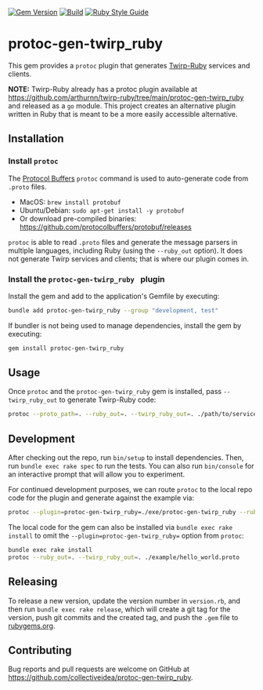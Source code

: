 [![Gem Version](https://img.shields.io/gem/v/protoc-gen-twirp_ruby.svg)](https://rubygems.org/gems/protoc-gen-twirp_ruby)
[![Build](https://github.com/collectiveidea/protoc-gen-twirp_ruby/actions/workflows/main.yml/badge.svg)](https://github.com/collectiveidea/protoc-gen-twirp_ruby/actions/workflows/main.yml)
[![Ruby Style Guide](https://img.shields.io/badge/code_style-standard-brightgreen.svg)](https://github.com/standardrb/standard)

# protoc-gen-twirp_ruby 

This gem provides a `protoc` plugin that generates [Twirp-Ruby](https://github.com/arthurnn/twirp-ruby) services and clients.

**NOTE:** Twirp-Ruby already has a protoc plugin available at https://github.com/arthurnn/twirp-ruby/tree/main/protoc-gen-twirp_ruby and released as a `go` module.
This project creates an alternative plugin written in Ruby that is meant to be a more easily accessible alternative.

## Installation

### Install `protoc`

The [Protocol Buffers](https://protobuf.dev) `protoc` command is used to auto-generate code from `.proto` files.

 * MacOS: `brew install protobuf`
 * Ubuntu/Debian: `sudo apt-get install -y protobuf`
 * Or download pre-compiled binaries: https://github.com/protocolbuffers/protobuf/releases

`protoc` is able to read `.proto` files and generate the message parsers in multiple languages, including Ruby (using the `--ruby_out` option). It does not generate Twirp services and clients; that is where our plugin comes in.

### Install the `protoc-gen-twirp_ruby ` plugin

Install the gem and add to the application's Gemfile by executing:

```bash
bundle add protoc-gen-twirp_ruby --group "development, test"
````

If bundler is not being used to manage dependencies, install the gem by executing:

```bash
gem install protoc-gen-twirp_ruby
```

## Usage

Once `protoc` and the `protoc-gen-twirp_ruby` gem is installed, pass `--twirp_ruby_out` to generate Twirp-Ruby code:

```bash
protoc --proto_path=. --ruby_out=. --twirp_ruby_out=. ./path/to/service.proto
```

## Development

After checking out the repo, run `bin/setup` to install dependencies. Then, run `bundle exec rake spec` to run the tests. You can also run `bin/console` for an interactive prompt that will allow you to experiment.

For continued development purposes, we can route `protoc` to the local repo code for the plugin and generate against the example via:

```bash
protoc --plugin=protoc-gen-twirp_ruby=./exe/protoc-gen-twirp_ruby --ruby_out=. --twirp_ruby_out=. ./example/hello_world.proto
```

The local code for the gem can also be installed via `bundle exec rake install` to omit the `--plugin=protoc-gen-twirp_ruby=` option from `protoc`:

```bash
bundle exec rake install
protoc --ruby_out=. --twirp_ruby_out=. ./example/hello_world.proto
```

## Releasing

To release a new version, update the version number in `version.rb`, and then run `bundle exec rake release`, which will create a git tag for the version, push git commits and the created tag, and push the `.gem` file to [rubygems.org](https://rubygems.org).

## Contributing

Bug reports and pull requests are welcome on GitHub at https://github.com/collectiveidea/protoc-gen-twirp_ruby.

